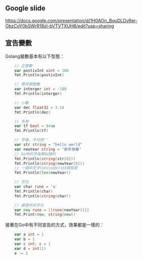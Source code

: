 ## Google slide
https://docs.google.com/presentation/d/1H0AOn_BquDLDvRer-ObzCoY0bSWrR18zI-bVTVTXUH8/edit?usp=sharing

## 宣告變數

Golang變數基本有以下型態：

```go
    // 正整數
	var postivInt uint = 100
	fmt.Println(postivInt)

	// 帶符號整數
	var interger int = -100
	fmt.Println(interger)

	// 小數
	var dec float32 = 3.14
	fmt.Println(dec)

	// 布林
	var tf bool = true
	fmt.Println(tf)

	// 字串，不可用''
	var str string = "hello world"
	var newYear string = "新年快樂"
	// Go中的字串類似陣列
	fmt.Println(string(str[0]))
	fmt.Println(string(newYear[0]))
	// 一個中文字(Unicode)佔3個長度
	fmt.Println(len(newYear))

	// 字元
	var char rune = 'a'
	fmt.Println(char)
	fmt.Println(string(char))

	// 處理中文字元
	var new rune = []rune(newYear)[1]
	fmt.Print(new, string(new))
```

接著在Go中有不同宣告的方式，效果都是一樣的：

```go
    var a int = 1
    var b = 1
    var c int; c = 1
    var d = int(1)
    e := 1
```
